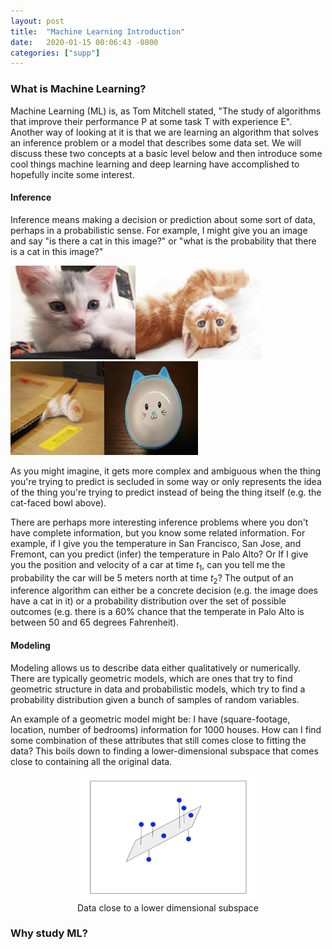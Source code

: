 ```yaml
---
layout: post
title:  "Machine Learning Introduction"
date:   2020-01-15 00:06:43 -0800
categories: ["supp"]
---
```


### What is Machine Learning?

Machine Learning (ML) is, as Tom Mitchell stated, "The study of algorithms that improve their performance P at some task T with experience E". Another way of looking at it is that we are learning an algorithm that solves an inference problem or a model that describes some data set. We will discuss these two concepts at a basic level below and then introduce some cool things machine learning and deep learning have accomplished to hopefully incite some interest.

#### Inference

Inference means making a decision or prediction about some sort of data, perhaps in a probabilistic sense. For example, I might give you an image and say "is there a cat in this image?" or "what is the probability that there is a cat in this image?"

<img src="/assets/MLIntro/kit.jpg" alt="cat" width="200" height="150"/><img src="/assets/MLIntro/cat.jpg" alt="cat" width="200" height="150"/><img src="/assets/MLIntro/catinbox.jpg" alt="cat" width="150" height="150"/><img src="/assets/MLIntro/catbowl.jpg" alt="cat" width="150" height="150"/>

As you might imagine, it gets more complex and ambiguous when the thing you're trying to predict is secluded in some way or only represents the idea of the thing you're trying to predict instead of being the thing itself (e.g. the cat-faced bowl above).

There are perhaps more interesting inference problems where you don't have complete information, but you know some related information. For example, if I give you the temperature in San Francisco, San Jose, and Fremont, can you predict (infer) the temperature in Palo Alto? Or If I give you the position and velocity of a car at time $t_{1}$, can you tell me the probability the car will be 5 meters north at time $t_{2}$? The output of an inference algorithm can either be a concrete decision (e.g. the image does have a cat in it) or a probability distribution over the set of possible outcomes (e.g. there is a 60% chance that the temperate in Palo Alto is between 50 and 65 degrees Fahrenheit).

#### Modeling

Modeling allows us to describe data either qualitatively or numerically. There are typically geometric models, which are ones that try to find geometric structure in data and probabilistic models, which try to find a probability distribution given a bunch of samples of random variables.

An example of a geometric model might be: I have (square-footage, location, number of bedrooms) information for 1000 houses. How can I find some combination of these attributes that still comes close to fitting the data? This boils down to finding a lower-dimensional subspace that comes close to containing all the original data.

<figure>
  <center>
    <img src="/assets/MLIntro/subspace.png" alt="subspace" width="300" height="200"/>
    <figcaption>Data close to a lower dimensional subspace</figcaption>
  </center>
</figure>


### Why study ML?

